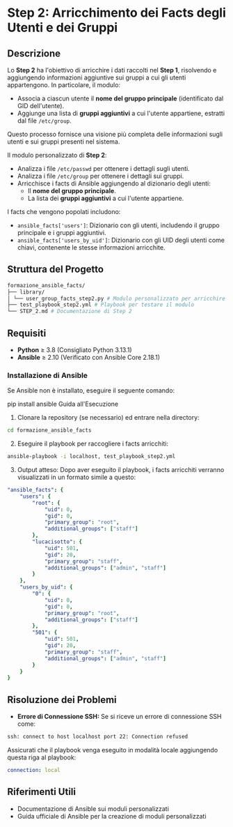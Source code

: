 # Step 2: Arricchimento dei Facts degli Utenti e dei Gruppi

## Descrizione
Lo **Step 2** ha l'obiettivo di arricchire i dati raccolti nel **Step 1**, risolvendo e aggiungendo informazioni aggiuntive sui gruppi a cui gli utenti appartengono. In particolare, il modulo:
- Associa a ciascun utente il **nome del gruppo principale** (identificato dal GID dell'utente).
- Aggiunge una lista di **gruppi aggiuntivi** a cui l'utente appartiene, estratti dal file `/etc/group`.
  
Questo processo fornisce una visione più completa delle informazioni sugli utenti e sui gruppi presenti nel sistema.

Il modulo personalizzato di **Step 2**:
- Analizza i file `/etc/passwd` per ottenere i dettagli sugli utenti.
- Analizza i file `/etc/group` per ottenere i dettagli sui gruppi.
- Arricchisce i facts di Ansible aggiungendo al dizionario degli utenti:
  - Il **nome del gruppo principale**.
  - La lista dei **gruppi aggiuntivi** a cui l'utente appartiene.

I facts che vengono popolati includono:
- `ansible_facts['users']`: Dizionario con gli utenti, includendo il gruppo principale e i gruppi aggiuntivi.
- `ansible_facts['users_by_uid']`: Dizionario con gli UID degli utenti come chiavi, contenente le stesse informazioni arricchite.

## Struttura del Progetto

```bash
formazione_ansible_facts/
├── library/
│ └── user_group_facts_step2.py # Modulo personalizzato per arricchire i facts degli utenti e gruppi
├── test_playbook_step2.yml # Playbook per testare il modulo
└── STEP_2.md # Documentazione di Step 2
```

## Requisiti

- **Python** ≥ 3.8 (Consigliato Python 3.13.1)
- **Ansible** ≥ 2.10 (Verificato con Ansible Core 2.18.1)

### Installazione di Ansible
Se Ansible non è installato, eseguire il seguente comando:

pip install ansible
Guida all'Esecuzione

1. Clonare la repository (se necessario) ed entrare nella directory:
```bash
cd formazione_ansible_facts
```

2. Eseguire il playbook per raccogliere i facts arricchiti:
```bash
ansible-playbook -i localhost, test_playbook_step2.yml
```

3. Output atteso:
Dopo aver eseguito il playbook, i facts arricchiti verranno visualizzati in un formato simile a questo:
```yaml
"ansible_facts": {
    "users": {
        "root": {
            "uid": 0,
            "gid": 0,
            "primary_group": "root",
            "additional_groups": ["staff"]
        },
        "lucacisotto": {
            "uid": 501,
            "gid": 20,
            "primary_group": "staff",
            "additional_groups": ["admin", "staff"]
        }
    },
    "users_by_uid": {
        "0": {
            "uid": 0,
            "gid": 0,
            "primary_group": "root",
            "additional_groups": ["staff"]
        },
        "501": {
            "uid": 501,
            "gid": 20,
            "primary_group": "staff",
            "additional_groups": ["admin", "staff"]
        }
    }
}
```

## Risoluzione dei Problemi

- **Errore di Connessione SSH:**
Se si riceve un errore di connessione SSH come:
```bash
ssh: connect to host localhost port 22: Connection refused
```

Assicurati che il playbook venga eseguito in modalità locale aggiungendo questa riga al playbook:
```yaml
connection: local
```

## Riferimenti Utili

- Documentazione di Ansible sui moduli personalizzati
- Guida ufficiale di Ansible per la creazione di moduli personalizzati
